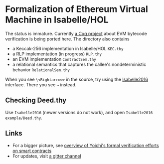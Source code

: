 # Formalization of Ethereum Virtual Machine in Isabelle/HOL

The status is immature.  Currently [a Coq project](https://github.com/pirapira/evmverif) about EVM bytecode verification is being ported here.  The directory also contains

* a Keccak-256 implementation in Isabelle/HOL `KEC.thy`
* a RLP implementation (in progress) `RLP.thy`
* an EVM implementation `ContractSem.thy`
* a relational semantics that captures the callee's nondeterministic behavior `RelationalSem.thy`

When you see `\<Rightarrow>` in the source, try using the [Isabelle2016](https://isabelle.in.tum.de/index.html) interface.  There you see `⇒` instead.

## Checking Deed.thy

Use `Isabelle2016` (newer versions do not work), and open `Isabelle2016 example/Deed.thy`.

## Links

* For a bigger picture, see [overview of Yoichi's formal verification efforts on smart contracts](https://github.com/pirapira/ethereum-formal-verification-overview/blob/master/README.md#formal-verification-of-ethereum-contracts-yoichis-attempts)
* For updates, visit [a gitter channel](https://gitter.im/ethereum/formal-methods)
